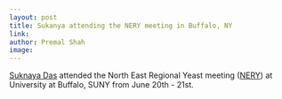 ```yaml
---
layout: post
title: Sukanya attending the NERY meeting in Buffalo, NY
link: 
author: Premal Shah
image: 
---
```


[Suknaya Das](/team/sukanya-das) attended the North East Regional Yeast meeting ([NERY](https://pjcullen.wixsite.com/nery)) at University at Buffalo, SUNY from June 20th - 21st.
